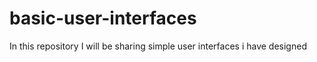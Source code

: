 # basic-user-interfaces
In this repository I will be sharing simple user interfaces i have designed
